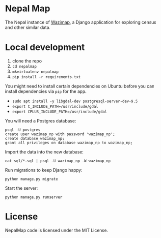 # Nepal Map

The Nepal instance of [Wazimap](https://github.com/Code4SA/wazimap), a Django application for exploring census and other similar data.

# Local development

1. clone the repo
2. ``cd nepalmap``
2. ``mkvirtualenv nepalmap``
3. ``pip install -r requirements.txt``

You might need to install certain dependencies on Ubuntu before you can install dependencies via `pip` for the app.

- `sudo apt install -y libgdal-dev postgresql-server-dev-9.5`
- `export C_INCLUDE_PATH=/usr/include/gdal`
- `export CPLUS_INCLUDE_PATH=/usr/include/gdal`

You will need a Postgres database:

```
psql -U postgres
create user wazimap_np with password 'wazimap_np';
create database wazimap_np;
grant all privileges on database wazimap_np to wazimap_np;
```

Import the data into the new database:
```
cat sql/*.sql | psql -U wazimap_np -W wazimap_np
```

Run migrations to keep Django happy:
```
python manage.py migrate
```

Start the server:
```
python manage.py runserver
```


# License

NepalMap code is licensed under the MIT License.
